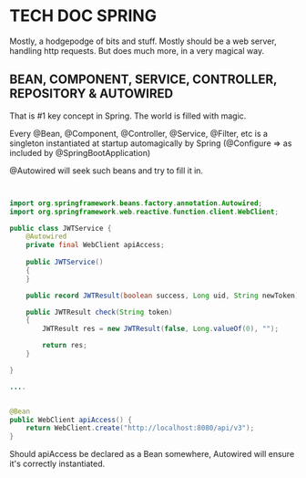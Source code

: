 # TECH DOC SPRING

Mostly, a hodgepodge of bits and stuff. Mostly should be a web server, handling http requests. But does much more, in a very magical way.

## BEAN, COMPONENT, SERVICE, CONTROLLER, REPOSITORY & AUTOWIRED

That is #1 key concept in Spring. The world is filled with magic.

Every @Bean, @Component, @Controller, @Service, @Filter, etc is a singleton instantiated at startup automagically by Spring (@Configure => as included by @SpringBootApplication)

@Autowired will seek such beans and try to fill it in.

```java


import org.springframework.beans.factory.annotation.Autowired;
import org.springframework.web.reactive.function.client.WebClient;

public class JWTService {
    @Autowired
    private final WebClient apiAccess;
    
    public JWTService()
    {
    }

    public record JWTResult(boolean success, Long uid, String newToken){}

    public JWTResult check(String token)
    {
        JWTResult res = new JWTResult(false, Long.valueOf(0), "");

        return res;
    }

}

....


@Bean
public WebClient apiAccess() {
    return WebClient.create("http://localhost:8080/api/v3");
}


```

Should apiAccess be declared as a Bean somewhere, Autowired will ensure it's correctly instantiated.